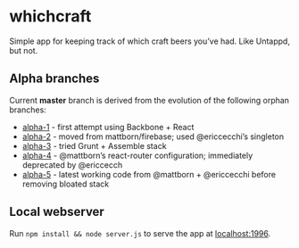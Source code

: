 # whichcraft

Simple app for keeping track of which craft beers you’ve had. Like Untappd, but not.

## Alpha branches

Current **master** branch is derived from the evolution of the following orphan branches:

- [alpha-1](https://github.com/mattborn/whichcraft/tree/alpha-1) - first attempt using Backbone + React
- [alpha-2](https://github.com/mattborn/whichcraft/tree/alpha-2) - moved from mattborn/firebase; used @ericcecchi’s singleton
- [alpha-3](https://github.com/mattborn/whichcraft/tree/alpha-3) - tried Grunt + Assemble stack
- [alpha-4](https://github.com/mattborn/whichcraft/tree/alpha-4) - @mattborn’s react-router configuration; immediately deprecated by @ericcecch
- [alpha-5](https://github.com/mattborn/whichcraft/tree/alpha-5) - latest working code from @mattborn + @ericcecchi before removing bloated stack

## Local webserver

Run `npm install && node server.js` to serve the app at [localhost:1996](http://localhost:1996).